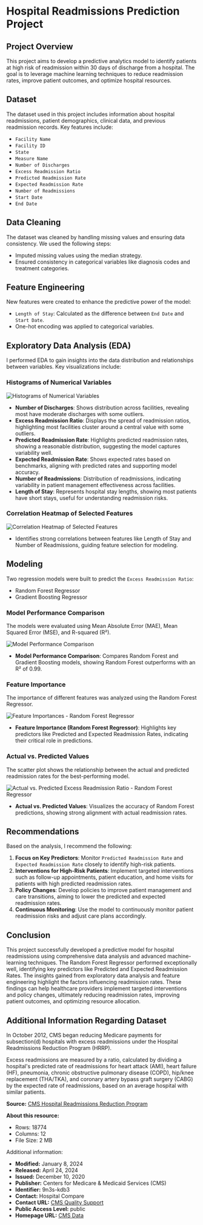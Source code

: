 # Hospital Readmissions Prediction Project

## Project Overview
This project aims to develop a predictive analytics model to identify patients at high risk of readmission within 30 days of discharge from a hospital. The goal is to leverage machine learning techniques to reduce readmission rates, improve patient outcomes, and optimize hospital resources.

## Dataset
The dataset used in this project includes information about hospital readmissions, patient demographics, clinical data, and previous readmission records. Key features include:
- `Facility Name`
- `Facility ID`
- `State`
- `Measure Name`
- `Number of Discharges`
- `Excess Readmission Ratio`
- `Predicted Readmission Rate`
- `Expected Readmission Rate`
- `Number of Readmissions`
- `Start Date`
- `End Date`

## Data Cleaning
The dataset was cleaned by handling missing values and ensuring data consistency. We used the following steps:
- Imputed missing values using the median strategy.
- Ensured consistency in categorical variables like diagnosis codes and treatment categories.

## Feature Engineering
New features were created to enhance the predictive power of the model:
- `Length of Stay`: Calculated as the difference between `End Date` and `Start Date`.
- One-hot encoding was applied to categorical variables.

## Exploratory Data Analysis (EDA)
I performed EDA to gain insights into the data distribution and relationships between variables. Key visualizations include:

### Histograms of Numerical Variables
![Histograms of Numerical Variables](https://github.com/Yaman-Shadid/Predictive-Analytics-for-Hospital-Readmissions/blob/main/Visualizations/EDA/Histograms%20of%20numerical%20Variables.png)

- **Number of Discharges**: Shows distribution across facilities, revealing most have moderate discharges with some outliers.
- **Excess Readmission Ratio**: Displays the spread of readmission ratios, highlighting most facilities cluster around a central value with some outliers.
- **Predicted Readmission Rate**: Highlights predicted readmission rates, showing a reasonable distribution, suggesting the model captures variability well.
- **Expected Readmission Rate**: Shows expected rates based on benchmarks, aligning with predicted rates and supporting model accuracy.
- **Number of Readmissions**: Distribution of readmissions, indicating variability in patient management effectiveness across facilities.
- **Length of Stay**: Represents hospital stay lengths, showing most patients have short stays, useful for understanding readmission risks.

### Correlation Heatmap of Selected Features
![Correlation Heatmap of Selected Features](https://github.com/Yaman-Shadid/Predictive-Analytics-for-Hospital-Readmissions/blob/main/Visualizations/EDA/Correlation%20Heatmap%20of%20Selected%20Features.png)

- Identifies strong correlations between features like Length of Stay and Number of Readmissions, guiding feature selection for modeling.

## Modeling
Two regression models were built to predict the `Excess Readmission Ratio`:
- Random Forest Regressor
- Gradient Boosting Regressor

### Model Performance Comparison
The models were evaluated using Mean Absolute Error (MAE), Mean Squared Error (MSE), and R-squared (R²).

![Model Performance Comparison](https://github.com/Yaman-Shadid/Predictive-Analytics-for-Hospital-Readmissions/blob/main/Visualizations/End%20visualizations/Model%20Performance%20Comparison.png)

- **Model Performance Comparison**: Compares Random Forest and Gradient Boosting models, showing Random Forest outperforms with an R² of 0.99.

### Feature Importance
The importance of different features was analyzed using the Random Forest Regressor.

![Feature Importances - Random Forest Regressor](https://github.com/Yaman-Shadid/Predictive-Analytics-for-Hospital-Readmissions/blob/main/Visualizations/End%20visualizations/Feature%20Importances%20-%20Random%20Forest%20Regressor.png)

- **Feature Importance (Random Forest Regressor)**: Highlights key predictors like Predicted and Expected Readmission Rates, indicating their critical role in predictions.

### Actual vs. Predicted Values
The scatter plot shows the relationship between the actual and predicted readmission rates for the best-performing model.

![Actual vs. Predicted Excess Readmission Ratio - Random Forest Regressor](https://github.com/Yaman-Shadid/Predictive-Analytics-for-Hospital-Readmissions/blob/main/Visualizations/End%20visualizations/Actual%20vs.%20Predicted%20Excess%20Readmission%20Ratio%20-%20Random%20Forest%20Regressor.png)

- **Actual vs. Predicted Values**: Visualizes the accuracy of Random Forest predictions, showing strong alignment with actual readmission rates.

## Recommendations
Based on the analysis, I recommend the following:
1. **Focus on Key Predictors**: Monitor `Predicted Readmission Rate` and `Expected Readmission Rate` closely to identify high-risk patients.
2. **Interventions for High-Risk Patients**: Implement targeted interventions such as follow-up appointments, patient education, and home visits for patients with high predicted readmission rates.
3. **Policy Changes**: Develop policies to improve patient management and care transitions, aiming to lower the predicted and expected readmission rates.
4. **Continuous Monitoring**: Use the model to continuously monitor patient readmission risks and adjust care plans accordingly.

## Conclusion
This project successfully developed a predictive model for hospital readmissions using comprehensive data analysis and advanced machine-learning techniques. The Random Forest Regressor performed exceptionally well, identifying key predictors like Predicted and Expected Readmission Rates. The insights gained from exploratory data analysis and feature engineering highlight the factors influencing readmission rates. These findings can help healthcare providers implement targeted interventions and policy changes, ultimately reducing readmission rates, improving patient outcomes, and optimizing resource allocation.

## Additional Information Regarding Dataset

In October 2012, CMS began reducing Medicare payments for subsection(d) hospitals with excess readmissions under the Hospital Readmissions Reduction Program (HRRP).

Excess readmissions are measured by a ratio, calculated by dividing a hospital's predicted rate of readmissions for heart attack (AMI), heart failure (HF), pneumonia, chronic obstructive pulmonary disease (COPD), hip/knee replacement (THA/TKA), and coronary artery bypass graft surgery (CABG) by the expected rate of readmissions, based on an average hospital with similar patients.

**Source:** [CMS Hospital Readmissions Reduction Program](https://data.cms.gov/provider-data/dataset/9n3s-kdb3#data-table)

**About this resource:**

- Rows: 18774
- Columns: 12
- File Size: 2 MB

Additional information:
- **Modified:** January 8, 2024
- **Released:** April 24, 2024
- **Issued:** December 10, 2020
- **Publisher:** Centers for Medicare & Medicaid Services (CMS)
- **Identifier:** 9n3s-kdb3
- **Contact:** Hospital Compare
- **Contact URL:** [CMS Quality Support](https://cmsqualitysupport.servicenowservices.com/qnet_qa)
- **Public Access Level:** public
- **Homepage URL:** [CMS Data](https://data.cms.gov/provider-data/dataset/9n3s-kdb3)
